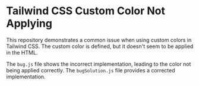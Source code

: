 # Tailwind CSS Custom Color Not Applying

This repository demonstrates a common issue when using custom colors in Tailwind CSS.  The custom color is defined, but it doesn't seem to be applied in the HTML.

The `bug.js` file shows the incorrect implementation, leading to the color not being applied correctly. The `bugSolution.js` file provides a corrected implementation.